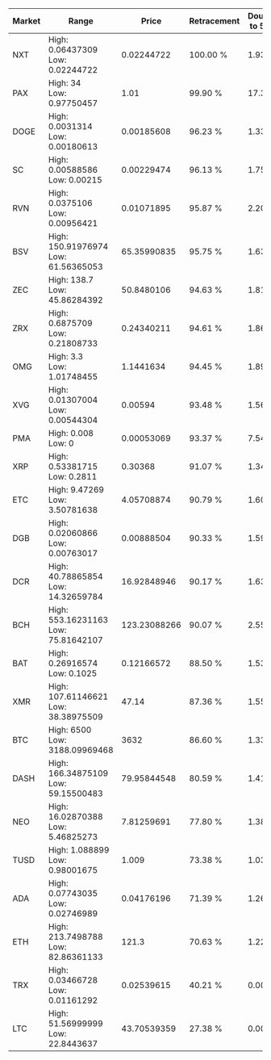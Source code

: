 | Market | Range | Price| Retracement | Doubles to 50% |
| --- | --- | --- | --- | --- |
| NXT | High: 0.06437309<br />Low: 0.02244722 | 0.02244722 | 100.00 % | 1.93 |
| PAX | High: 34<br />Low: 0.97750457 | 1.01 | 99.90 % | 17.32 |
| DOGE | High: 0.0031314<br />Low: 0.00180613 | 0.00185608 | 96.23 % | 1.33 |
| SC | High: 0.00588586<br />Low: 0.00215 | 0.00229474 | 96.13 % | 1.75 |
| RVN | High: 0.0375106<br />Low: 0.00956421 | 0.01071895 | 95.87 % | 2.20 |
| BSV | High: 150.91976974<br />Low: 61.56365053 | 65.35990835 | 95.75 % | 1.63 |
| ZEC | High: 138.7<br />Low: 45.86284392 | 50.8480106 | 94.63 % | 1.81 |
| ZRX | High: 0.6875709<br />Low: 0.21808733 | 0.24340211 | 94.61 % | 1.86 |
| OMG | High: 3.3<br />Low: 1.01748455 | 1.1441634 | 94.45 % | 1.89 |
| XVG | High: 0.01307004<br />Low: 0.00544304 | 0.00594 | 93.48 % | 1.56 |
| PMA | High: 0.008<br />Low: 0 | 0.00053069 | 93.37 % | 7.54 |
| XRP | High: 0.53381715<br />Low: 0.2811 | 0.30368 | 91.07 % | 1.34 |
| ETC | High: 9.47269<br />Low: 3.50781638 | 4.05708874 | 90.79 % | 1.60 |
| DGB | High: 0.02060866<br />Low: 0.00763017 | 0.00888504 | 90.33 % | 1.59 |
| DCR | High: 40.78865854<br />Low: 14.32659784 | 16.92848946 | 90.17 % | 1.63 |
| BCH | High: 553.16231163<br />Low: 75.81642107 | 123.23088266 | 90.07 % | 2.55 |
| BAT | High: 0.26916574<br />Low: 0.1025 | 0.12166572 | 88.50 % | 1.53 |
| XMR | High: 107.61146621<br />Low: 38.38975509 | 47.14 | 87.36 % | 1.55 |
| BTC | High: 6500<br />Low: 3188.09969468 | 3632 | 86.60 % | 1.33 |
| DASH | High: 166.34875109<br />Low: 59.15500483 | 79.95844548 | 80.59 % | 1.41 |
| NEO | High: 16.02870388<br />Low: 5.46825273 | 7.81259691 | 77.80 % | 1.38 |
| TUSD | High: 1.088899<br />Low: 0.98001675 | 1.009 | 73.38 % | 1.03 |
| ADA | High: 0.07743035<br />Low: 0.02746989 | 0.04176196 | 71.39 % | 1.26 |
| ETH | High: 213.7498788<br />Low: 82.86361133 | 121.3 | 70.63 % | 1.22 |
| TRX | High: 0.03466728<br />Low: 0.01161292 | 0.02539615 | 40.21 % | 0.00 |
| LTC | High: 51.56999999<br />Low: 22.8443637 | 43.70539359 | 27.38 % | 0.00 |

